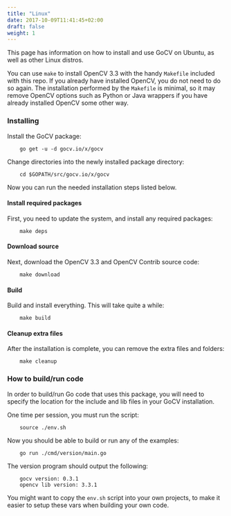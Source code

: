 ```yaml
---
title: "Linux"
date: 2017-10-09T11:41:45+02:00
draft: false
weight: 1
---
```


This page has information on how to install and use GoCV on Ubuntu, as well as other Linux distros.

You can use `make` to install OpenCV 3.3 with the handy `Makefile` included with this repo. If you already have installed OpenCV, you do not need to do so again. The installation performed by the `Makefile` is minimal, so it may remove OpenCV options such as Python or Java wrappers if you have already installed OpenCV some other way.

### Installing

Install the GoCV package:

        go get -u -d gocv.io/x/gocv

Change directories into the newly installed package directory:

        cd $GOPATH/src/gocv.io/x/gocv

Now you can run the needed installation steps listed below.

#### Install required packages

First, you need to update the system, and install any required packages:

		make deps

#### Download source

Next, download the OpenCV 3.3 and OpenCV Contrib source code:

		make download

#### Build

Build and install everything. This will take quite a while:

		make build

#### Cleanup extra files

After the installation is complete, you can remove the extra files and folders:

		make cleanup

### How to build/run code

In order to build/run Go code that uses this package, you will need to specify the location for the include and lib files in your GoCV installation.

One time per session, you must run the script:

		source ./env.sh

Now you should be able to build or run any of the examples:

		go run ./cmd/version/main.go

The version program should output the following:

		gocv version: 0.3.1
		opencv lib version: 3.3.1

You might want to copy the `env.sh` script into your own projects, to make it easier to setup these vars when building your own code.

